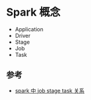 # Spark 概念

* Application
* Driver
* Stage
* Job
* Task

## 参考

* [spark 中 job stage task 关系](https://www.cnblogs.com/wzj4858/p/8204411.html)